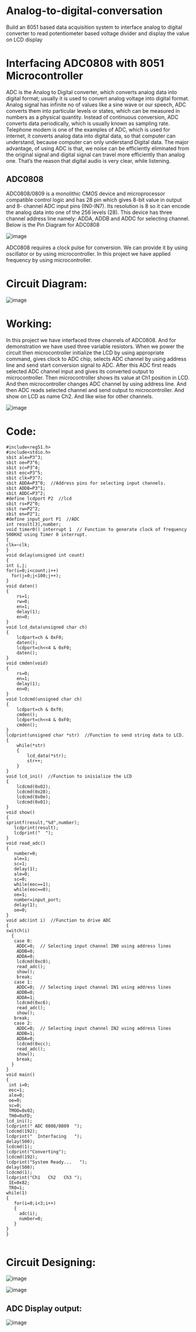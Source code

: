 # Analog-to-digital-conversation
Build an 8051 based data acquisition system to interface analog to digital converter to read potentiometer based voltage divider and display the value on LCD display

# Interfacing ADC0808 with 8051 Microcontroller
ADC is the Analog to Digital converter, which converts analog data into digital format; usually it is used to convert analog voltage into digital format. Analog signal has infinite no of values like a sine wave or our speech, ADC converts them into particular levels or states, which can be measured in numbers as a physical quantity. Instead of continuous conversion, ADC converts data periodically, which is usually known as sampling rate. Telephone modem is one of the examples of ADC, which is used for internet, it converts analog data into digital data, so that computer can understand, because computer can only understand Digital data. The major advantage, of using ADC is that, we noise can be efficiently eliminated from the original signal and digital signal can travel more efficiently than analog one. That’s the reason that digital audio is very clear, while listening.

## ADC0808
ADC0808/0809 is a monolithic CMOS device and microprocessor compatible control logic and has 28 pin which gives 8-bit value in output and 8- channel ADC input pins (IN0-IN7). Its resolution is 8 so it can encode the analog data into one of the 256 levels (28).  This device has three channel address line namely: ADDA, ADDB and ADDC for selecting channel. Below is the Pin Diagram for ADC0808

![image](https://user-images.githubusercontent.com/56119169/191889652-d097a29d-f458-4e55-a44b-27eef437f749.png)

 ADC0808 requires a clock pulse for conversion. We can provide it by using oscillator or by using microcontroller. In this project we have applied frequency by using microcontroller.
 
 # Circuit Diagram:
 ![image](https://user-images.githubusercontent.com/56119169/191889711-ffd2122e-00aa-419d-9e72-8182535b08fa.png)

# Working:
In this project we have interfaced three channels of ADC0808. And for demonstration we have used three variable resistors. When we power the circuit then  microcontroller initialize the LCD by using appropriate command, gives clock to ADC chip,  selects ADC channel by using address line and send start conversion signal to ADC. After this ADC first reads selected ADC channel input and gives its converted output to microcontroller. Then microcontroller shows its value at Ch1 position in LCD. And then microcontroller changes ADC channel by using address line. And then ADC reads selected channel and send output to microcontroller. And show on LCD as name Ch2. And like wise for other channels.

![image](https://user-images.githubusercontent.com/56119169/191889738-1367552d-1789-47c0-8cd3-ecf900a5db56.png)

# Code:
```
#include<reg51.h>
#include<stdio.h>
sbit ale=P3^3;  
sbit oe=P3^6; 
sbit sc=P3^4; 
sbit eoc=P3^5;  
sbit clk=P3^7;  
sbit ADDA=P3^0;  //Address pins for selecting input channels.
sbit ADDB=P3^1;
sbit ADDC=P3^2;
#define lcdport P2  //lcd 
sbit rs=P2^0;
sbit rw=P2^2;
sbit en=P2^1;
#define input_port P1  //ADC
int result[3],number;
void timer0() interrupt 1  // Function to generate clock of frequency 500KHZ using Timer 0 interrupt.
{
clk=~clk;
}
void delay(unsigned int count)  
{
int i,j;
for(i=0;i<count;i++)
  for(j=0;j<100;j++);
}
void daten()
{
    rs=1;
    rw=0;
    en=1;
    delay(1);
    en=0;
}
void lcd_data(unsigned char ch)
{
    lcdport=ch & 0xF0;
    daten();
    lcdport=ch<<4 & 0xF0;
    daten();
}
void cmden(void)
{
    rs=0;
    en=1;
    delay(1);
    en=0;
}
void lcdcmd(unsigned char ch)
{
    lcdport=ch & 0xf0;
    cmden();
    lcdport=ch<<4 & 0xF0;
    cmden();
}
lcdprint(unsigned char *str)  //Function to send string data to LCD.
{
    while(*str)
    {
        lcd_data(*str);
        str++;
    }
}
void lcd_ini()  //Function to inisialize the LCD
{
    lcdcmd(0x02);
    lcdcmd(0x28);
    lcdcmd(0x0e);
    lcdcmd(0x01);
}
void show()
{ 
sprintf(result,"%d",number);
   lcdprint(result);
   lcdprint("  ");
}
void read_adc()
{
   number=0;
   ale=1;
   sc=1;
   delay(1);
   ale=0;
   sc=0;
   while(eoc==1);
   while(eoc==0);
   oe=1;
   number=input_port;
   delay(1);
   oe=0;
}
void adc(int i)  //Function to drive ADC
{
switch(i)
  {
   case 0:
    ADDC=0;  // Selecting input channel IN0 using address lines
    ADDB=0;
    ADDA=0;
    lcdcmd(0xc0);
    read_adc();
    show();
    break;
   case 1:
    ADDC=0;  // Selecting input channel IN1 using address lines
    ADDB=0;
    ADDA=1;
    lcdcmd(0xc6);
    read_adc();
    show();
   break;
   case 2:
    ADDC=0;  // Selecting input channel IN2 using address lines
    ADDB=1;
    ADDA=0;
    lcdcmd(0xcc);
    read_adc();
    show();
    break;
  }
}
void main()
{
 int i=0;
 eoc=1;
 ale=0;
 oe=0;
 sc=0;
 TMOD=0x02;
 TH0=0xFD;
lcd_ini();
lcdprint(" ADC 0808/0809  ");
lcdcmd(192);
lcdprint("  Interfacing   ");
delay(500);
lcdcmd(1);
lcdprint("Converting");
lcdcmd(192);
lcdprint("System Ready...   ");
delay(500);
lcdcmd(1);
lcdprint("Ch1   Ch2   Ch3 ");
 IE=0x82;
 TR0=1;
while(1)
{
   for(i=0;i<3;i++)
   {
     adc(i);
     number=0;
   }
}
}
 

```
# Circuit Designing:
![image](https://user-images.githubusercontent.com/56119169/191889990-b94bfe4c-9526-4968-8b94-a093d461bba9.png)

![image](https://user-images.githubusercontent.com/56119169/191890034-006739d6-7435-4532-9fea-0acb7c7f197c.png)

## ADC  Display output:
![image](https://user-images.githubusercontent.com/56119169/191890080-99161a3a-1ad1-437b-8d8b-8016d19af303.png)
